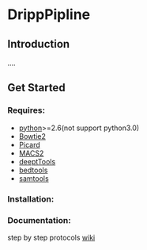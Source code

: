 # DrippPipline
## Introduction
....
## Get Started
### Requires:
- [python](http://www.python.org/downloads/)>=2.6(not support python3.0)
- [Bowtie2](http://bowtie-bio.sourceforge.net/bowtie2/index.shtml)
- [Picard](https://broadinstitute.github.io/picard/)
- [MACS2](https://github.com/taoliu/MACS/)
- [deeptTools](https://github.com/deeptools/deepTools)
- [bedtools](https://bedtools.readthedocs.io/en/latest/)
- [samtools](http://www.htslib.org/)
### Installation:
### Documentation:
step by step protocols [wiki](https://github.com/PEHGP/drippipline/wiki)
